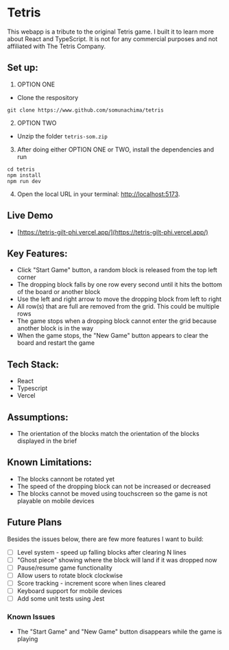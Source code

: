 # Tetris
This webapp is a tribute to the original Tetris game. I built it to learn more about React and TypeScript. It is not for any commercial purposes and not affiliated with The Tetris Company.

## Set up:

1. OPTION ONE

- Clone the respository

```
git clone https://www.github.com/somunachima/tetris
```
2. OPTION TWO

- Unzip the folder ```tetris-som.zip```

3. After doing either OPTION ONE or TWO, install the dependencies and run

```
cd tetris
npm install
npm run dev
```

4. Open the local URL in your terminal: [http://localhost:5173](http://localhost:5173).

## Live Demo
- [https://tetris-gilt-phi.vercel.app/](https://tetris-gilt-phi.vercel.app/)

## Key Features:
- Click "Start Game" button, a random block is released from the top left corner
- The dropping block falls by one row every second until it hits the bottom of the board or another block
- Use the left and right arrow to move the dropping block from left to right
- All row(s) that are full are removed from the grid. This could be multiple rows
- The game stops when a dropping block cannot enter the grid because another block is in the way
- When the game stops, the "New Game" button appears to clear the board and restart the game

## Tech Stack:
- React
- Typescript
- Vercel

## Assumptions:
- The orientation of the blocks match the orientation of the blocks displayed in the brief

## Known Limitations:
- The blocks cannont be rotated yet
- The speed of the dropping block can not be increased or decreased
- The blocks cannot be moved using touchscreen so the game is not playable on mobile devices

## Future Plans
Besides the issues below, there are few more features I want to build:
- [ ] Level system - speed up falling blocks after clearing N lines
- [ ] "Ghost piece" showing where the block will land if it was dropped now
- [ ] Pause/resume game functionality
- [ ] Allow users to rotate block clockwise
- [ ] Score tracking - increment score when lines cleared
- [ ] Keyboard support for mobile devices
- [ ] Add some unit tests using Jest

### Known Issues
- The "Start Game" and "New Game" button disappears while the game is playing
